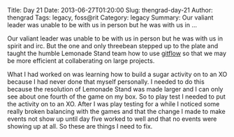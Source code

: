 Title: Day 21
Date: 2013-06-27T01:20:00
Slug: thengrad-day-21
Author: thengrad
Tags: legacy, foss@rit
Category: legacy
Summary: Our valiant leader was unable to be with us in person but he was with us in ... 

Our valiant leader was unable to be with us in person but he was with us in
spirit and irc. But the one and only threebean stepped up to the plate and
taught the humble Lemonade Stand team how to use
[gitflow](http://vimeo.com/16018419) so that we may be more efficient at
collaberating on large projects.

What I had worked on was learning how to build a sugar activity on to an XO
because I had never done that myself personally. I needed to do this because
the resolution of Lemonade Stand was made larger and I can only see about one
fourth of the game on my box. So to play test I needed to put the activity on
to an XO. After I was play testing for a while I noticed some really broken
balancing with the games and that the change I made to make events not show up
until day five worked to well and that no events were showing up at all. So
these are things I need to fix.

